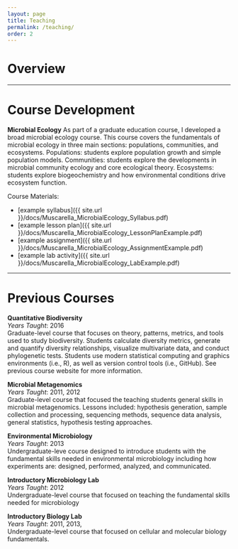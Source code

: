 ```yaml
---
layout: page
title: Teaching
permalink: /teaching/
order: 2
---
```


# Overview

---
# Course Development

**Microbial Ecology**
As part of a graduate education course, I developed a broad microbial ecology course. This course covers the fundamentals of microbial ecology in three main sections: populations, communities, and ecosystems. Populations: students explore population growth and simple population models. Communities: students explore the developments in microbial community ecology and core ecological theory. Ecosystems: students explore biogeochemistry and how environmental conditions drive ecosystem function.

Course Materials:

+ [example syllabus]({{ site.url }}/docs/Muscarella_MicrobialEcology_Syllabus.pdf)
+ [example lesson plan]({{ site.url }}/docs/Muscarella_MicrobialEcology_LessonPlanExample.pdf)
+ [example assignment]({{ site.url }}/docs/Muscarella_MicrobialEcology_AssignmentExample.pdf)
+ [example lab activity]({{ site.url }}/docs/Muscarella_MicrobialEcology_LabExample.pdf)

---
# Previous Courses

**Quantitative Biodiversity** <br>
*Years Taught*: 2016 <br>
Graduate-level course that focuses on theory, patterns, metrics, and tools used to study biodiversity. Students calculate diversity metrics, generate and quantify diversity relationships, visualize multivariate data, and conduct phylogenetic tests. Students use modern statistical computing and graphics environments (i.e., R), as well as version control tools (i.e., GitHub). See previous course website for more information.

**Microbial Metagenomics** <br>
*Years Taught*: 2011, 2012<br>
Graduate-level course that focused the teaching students general skills in microbial metagenomics. Lessons included: hypothesis generation, sample collection and processing, sequencing methods, sequence data analysis, general statistics, hypothesis testing approaches.

**Environmental Microbiology** <br>
*Years Taught*: 2013<br>
Undergraduate-leve course designed to introduce students with the fundamental skills needed in environmental microbiology including how experiments are: designed, performed, analyzed, and communicated.

**Introductory Microbiology Lab** <br>
*Years Taught*: 2012<br>
Undergraduate-level course that focused on teaching the fundamental skills needed for microbiology


**Introductory Biology Lab** <br>
*Years Taught*: 2011, 2013, <br>
Undergraduate-level course that focused on cellular and molecular biology fundamentals.
